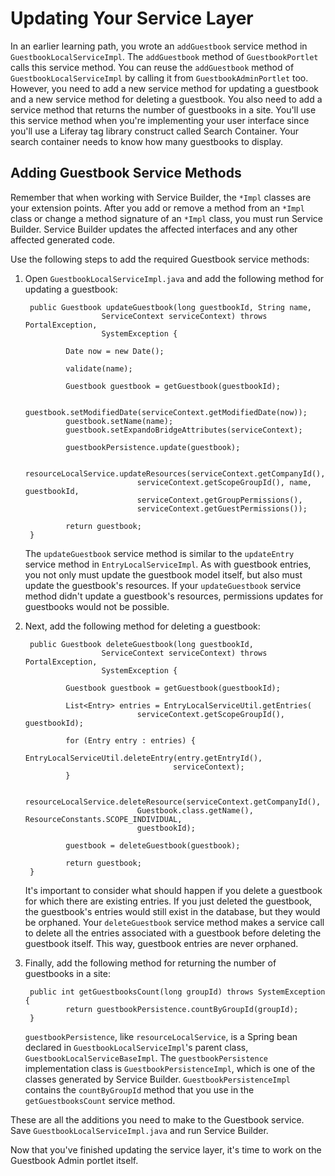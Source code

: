 # Updating Your Service Layer [](id=updating-your-service-layer)

In an earlier learning path, you wrote an `addGuestbook` service method in
`GuestbookLocalServiceImpl`. The `addGuestbook` method of `GuestbookPortlet`
calls this service method. You can reuse the `addGuestbook` method of
`GuestbookLocalServiceImpl` by calling it from `GuestbookAdminPortlet` too.
However, you need to add a new service method for updating a guestbook and a new
service method for deleting a guestbook. You also need to add a service method
that returns the number of guestbooks in a site. You'll use this service method
when you're implementing your user interface since you'll use a Liferay tag
library construct called Search Container. Your search container needs to know
how many guestbooks to display.

## Adding Guestbook Service Methods

Remember that when working with Service Builder, the `*Impl` classes are your
extension points. After you add or remove a method from an `*Impl` class or
change a method signature of an `*Impl` class, you must run Service Builder.
Service Builder updates the affected interfaces and any other affected generated
code.

Use the following steps to add the required Guestbook service methods:

1. Open `GuestbookLocalServiceImpl.java` and add the following method for
   updating a guestbook:

        public Guestbook updateGuestbook(long guestbookId, String name,
                        ServiceContext serviceContext) throws PortalException,
                        SystemException {

                Date now = new Date();

                validate(name);

                Guestbook guestbook = getGuestbook(guestbookId);

                guestbook.setModifiedDate(serviceContext.getModifiedDate(now));
                guestbook.setName(name);
                guestbook.setExpandoBridgeAttributes(serviceContext);

                guestbookPersistence.update(guestbook);

                resourceLocalService.updateResources(serviceContext.getCompanyId(),
                                serviceContext.getScopeGroupId(), name, guestbookId,
                                serviceContext.getGroupPermissions(),
                                serviceContext.getGuestPermissions());

                return guestbook;
        }

    The `updateGuestbook` service method is similar to the `updateEntry`
    service method in `EntryLocalServiceImpl`. As with guestbook entries, you
    not only must update the guestbook model itself, but also must update
    the guestbook's resources. If your `updateGuestbook` service method didn't
    update a guestbook's resources, permissions updates for guestbooks would not
    be possible.

2. Next, add the following method for deleting a guestbook:

        public Guestbook deleteGuestbook(long guestbookId,
                        ServiceContext serviceContext) throws PortalException,
                        SystemException {

                Guestbook guestbook = getGuestbook(guestbookId);

                List<Entry> entries = EntryLocalServiceUtil.getEntries(
                                serviceContext.getScopeGroupId(), guestbookId);

                for (Entry entry : entries) {
                        EntryLocalServiceUtil.deleteEntry(entry.getEntryId(),
                                        serviceContext);
                }

                resourceLocalService.deleteResource(serviceContext.getCompanyId(),
                                Guestbook.class.getName(), ResourceConstants.SCOPE_INDIVIDUAL,
                                guestbookId);

                guestbook = deleteGuestbook(guestbook);

                return guestbook;
        }

    It's important to consider what should happen if you delete a guestbook for
    which there are existing entries. If you just deleted the guestbook, the
    guestbook's entries would still exist in the database, but they would be
    orphaned. Your `deleteGuestbook` service method makes a service call to
    delete all the entries associated with a guestbook before deleting the
    guestbook itself. This way, guestbook entries are never orphaned.

3. Finally, add the following method for returning the number of guestbooks in a
   site:

        public int getGuestbooksCount(long groupId) throws SystemException {
                return guestbookPersistence.countByGroupId(groupId);
        }

    `guestbookPersistence`, like `resourceLocalService`, is a Spring bean
    declared in `GuestbookLocalServiceImpl`'s parent class,
    `GuestbookLocalServiceBaseImpl`. The `guestbookPersistence` implementation
    class is `GuestbookPersistenceImpl`, which is one of the classes generated
    by Service Builder. `GuestbookPersistenceImpl` contains the `countByGroupId`
    method that you use in the `getGuestbooksCount` service method.

These are all the additions you need to make to the Guestbook service. Save
`GuestbookLocalServiceImpl.java` and run Service Builder.

Now that you've finished updating the service layer, it's time to work on the
Guestbook Admin portlet itself.

